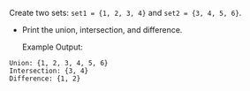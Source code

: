 Create two sets: `set1 = {1, 2, 3, 4}` and `set2 = {3, 4, 5, 6}`.
- Print the union, intersection, and difference.

  Example Output:  
```
Union: {1, 2, 3, 4, 5, 6}
Intersection: {3, 4}
Difference: {1, 2}
```

